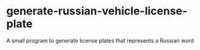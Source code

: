 # generate-russian-vehicle-license-plate
A small program to generate license plates that represents a Russian word
